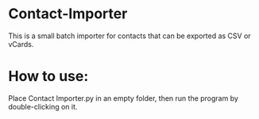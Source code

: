 # Contact-Importer
This is a small batch importer for contacts that can be exported as CSV or vCards.


# How to use:
Place Contact Importer.py in an empty folder, then run the program by double-clicking on it. 
